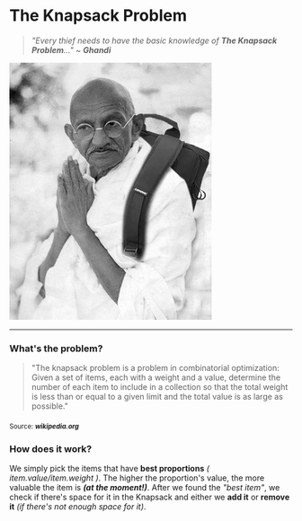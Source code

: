 # The Knapsack Problem
> _"Every thief needs to have the basic knowledge of **The Knapsack Problem**..."_ ~ ***Ghandi***

![Ghandi with a backpack](https://github.com/frieZZerr/Greedy-Algorithms/blob/main/Backpack/mahatma_ghandi_with_a_backpack.jpg)

---

### What's the problem?
> "The knapsack problem is a problem in combinatorial optimization: Given a set of items, each with a weight and a value, determine the number of each item to include
> in a collection so that the total weight is less than or equal to a given limit and the total value is as large as possible."

<sub>Source: ***wikipedia.org***</sub>

### How does it work?
We simply pick the items that have **best proportions** _( item.value/item.weight )_. The higher the proportion's value, the more valuable the item is ***(at the moment!)***. After we found the _"best item"_, we check if there's space for it in the Knapsack and either we **add it** or **remove it** _(if there's not enough space for it)_.
